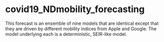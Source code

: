 # covid19_NDmobility_forecasting

This forecast is an ensemble of nine models that are identical except that they are driven by different mobility indices from Apple and Google. The model underlying each is a deterministic, SEIR-like model.

